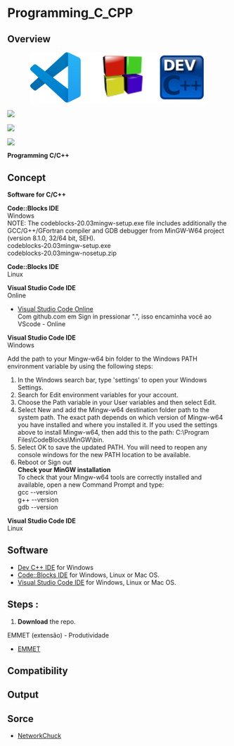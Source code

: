 
# Programming_C_CPP
## Overview

<p align="center"> 
<img src="/IMG/IDE-C.png" width="400" align="center">
</p 

<p align="center"> 
<img src="/IMG/AutoInstallCpp.png" width="400" align="center">
</p 

<p align="center"> 
<img src="/IMG/002-ExtensionPackCpp.png" width="400" align="center">
</p 

<p align="center"> 
<img src="/IMG/003-ExtensionCpp.png" width="400" align="center">
</p 

**Programming C/C++** 

## Concept
**Software for C/C++**
 
**Code::Blocks IDE**<br>
Windows<br>
NOTE: The codeblocks-20.03mingw-setup.exe file includes additionally the GCC/G++/GFortran compiler and GDB debugger from MinGW-W64 project (version 8.1.0, 32/64 bit, SEH).<br>
codeblocks-20.03mingw-setup.exe<br>
codeblocks-20.03mingw-nosetup.zip

**Code::Blocks IDE**<br>
Linux<br>

**Visual Studio Code IDE**<br>
Online<br>
* [Visual Studio Code Online](https://vscode.dev/)<br>
Com github.com em Sign in pressionar ".", isso encaminha você ao VScode - Online

**Visual Studio Code IDE**<br>
Windows<br>




Add the path to your Mingw-w64 bin folder to the Windows PATH environment variable by using the following steps:

1. In the Windows search bar, type 'settings' to open your Windows Settings.<br>
2. Search for Edit environment variables for your account.<br>
3. Choose the Path variable in your User variables and then select Edit.<br>
4. Select New and add the Mingw-w64 destination folder path to the system path. The exact path depends on which version of Mingw-w64 you have installed and where you installed it. If you used the settings above to install Mingw-w64, then add this to the path: C:\Program Files\CodeBlocks\MinGW\bin. <br>
5. Select OK to save the updated PATH. You will need to reopen any console windows for the new PATH location to be available.
6. Reboot or Sign out  <br>
**Check your MinGW installation**<br>
To check that your Mingw-w64 tools are correctly installed and available, open a new Command Prompt and type: <br>
gcc --version <br>
g++ --version <br>
gdb --version 

**Visual Studio Code IDE**<br>
Linux <br>
## Software
* [Dev C++ IDE](https://sourceforge.net/projects/orwelldevcpp/files/latest/download) for Windows
* [Code::Blocks IDE](http://www.codeblocks.org/downloads/binaries) for Windows, Linux or Mac OS.
* [Visual Studio Code IDE](https://code.visualstudio.com) for Windows, Linux or Mac OS.
## Steps :
 1. **Download** the repo.
 
EMMET (extensão) - Produtividade 
* [EMMET](https://docs.emmet.io/cheat-sheet/)
    
## Compatibility
   
   
## Output
   
## Sorce
* [NetworkChuck](https://www.youtube.com/watch?v=1ZfO149BJvg)

